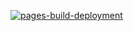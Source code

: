 [![pages-build-deployment](https://github.com/AlexPoimanov/test-serw/actions/workflows/pages/pages-build-deployment/badge.svg)](https://github.com/AlexPoimanov/test-serw/actions/workflows/pages/pages-build-deployment)
